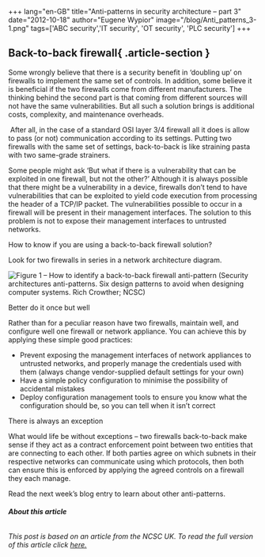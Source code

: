 +++
lang="en-GB"
title="Anti-patterns in security architecture – part 3"
date="2012-10-18"
author="Eugene Wypior"
image="/blog/Anti_patterns_3-1.png"
tags=['ABC security','IT security', 'OT security', 'PLC security']
+++


## Back-to-back firewall{ .article-section }

Some wrongly believe that there is a security benefit in ‘doubling up’ on firewalls to implement the same set of controls. In addition, some believe it is beneficial if the two firewalls come from different manufacturers. The thinking behind the second part is that coming from different sources will not have the same vulnerabilities. But all such a solution brings is additional costs, complexity, and maintenance overheads.

 After all, in the case of a standard OSI layer 3/4 firewall all it does is allow to pass (or not) communication according to its settings. Putting two firewalls with the same set of settings, back-to-back is like straining pasta with two same-grade strainers. 

Some people might ask ‘But what if there is a vulnerability that can be exploited in one firewall, but not the other?’ Although it is always possible that there might be a vulnerability in a device, firewalls don’t tend to have vulnerabilities that can be exploited to yield code execution from processing the header of a TCP/IP packet. The vulnerabilities possible to occur in a firewall will be present in their management interfaces. The solution to this problem is not to expose their management interfaces to untrusted networks.

How to know if you are using a back-to-back firewall solution?

Look for two firewalls in series in a network architecture diagram.

![Figure 1 – How to identify a back-to-back firewall anti-pattern (Security architectures anti-patterns. Six design patterns to avoid when designing computer systems. Rich Crowther; NCSC)](/blog/Anti_patterns_3_graphic.png)

Better do it once but well

Rather than for a peculiar reason have two firewalls, maintain well, and configure well one firewall or network appliance. You can achieve this by applying these simple good practices:

*   Prevent exposing the management interfaces of network appliances to untrusted networks, and properly manage the credentials used with them (always change vendor-supplied default settings for your own)
*   Have a simple policy configuration to minimise the possibility of accidental mistakes
*   Deploy configuration management tools to ensure you know what the configuration should be, so you can tell when it isn’t correct

There is always an exception

What would life be without exceptions – two firewalls back-to-back make sense if they act as a contract enforcement point between two entities that are connecting to each other. If both parties agree on which subnets in their respective networks can communicate using which protocols, then both can ensure this is enforced by applying the agreed controls on a firewall they each manage.

Read the next week’s blog entry to learn about other anti-patterns.

###### **About this article**

###### This post is based on an article from the NCSC UK. To read the full version of this article click [here.](https://www.ncsc.gov.uk/whitepaper/security-architecture-anti-patterns)
